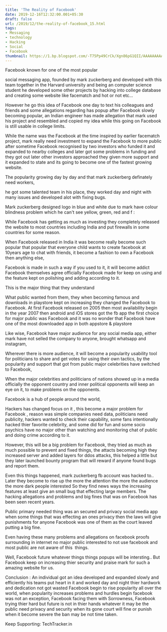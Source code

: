 ```yaml
---
title: 'The Reality of Facebook'
date: 2019-12-16T12:32:00.001+05:30
draft: false
url: /2019/12/the-reality-of-facebook_15.html
tags: 
- Messaging
- technology
- Hacking
- Social
- Facebook
thumbnail: https://1.bp.blogspot.com/-T75Pp49CrCk/Xgn86pG1QII/AAAAAAAAAUo/7zbYUeBazpEClBHbQ0ub8E9fwLLSs8bQQCLcBGAsYHQ/s320/IMG_20191230_190138_379.jpg
---
```


  

Facebook known for one of the most popular  

social messaging app, founded by mark zuckerberg and developed with this team together in the Harvard university and being an computer science student he developed some other projects by hacking into college database and creating some website like facematch and hot or not etc...

  

However he go this idea of Facebook one day to text his colleagues and friends and some allegations regarding has popup after Facebook slowly becoming popular, an Indian engineer has made allegation that mark used his project and resembled and copied my idea while this going on Facebook is still usable in college limits.

  

While the name was the Facebook at the time inspired by earlier facematch project, mark really need investment to expand the Facebook to more public after sometime Facebook recognised by two investors who funded it and expanded to nearby colleges and later got some problems in funding and they got out later other investors approached they given more support and it expanded to state and its going to become one of the fastest growing website. 

  

The popularity growing day by day and that mark zuckerberg definately need workers,

  

he got some talented team in his place, they worked day and night with many issues and developed alot with fixing bugs.

  

Mark zuckerberg designed logo in blue and white due to mark have colour blindness problem which he can't see yellow, green, red and f :

  

While Facebook has getting as much as investing they completely released the website to most countries including India and put firewalls in some countries for some reason.

  

When Facebook released in India it was become really become such popular that popular that everyone child wants to create facebook at 10years age to chat with friends, it become a fashion to own a Facebook then anything else, 

  

Facebook is made in such a way if you used to it, it will become addict Facebook themselves agree officially Facebook made for keep on using and the feature kept on polishing and adding according to it.

  

This is the major thing that they understand

What public wanted from them, they when becoming famous and downloads in playstore kept on increasing they changed the Facebook to Facebook. At first Facebook released on 2005 then most availability begin in the year 2007 then android and iOS stores got the fb app the first choice for major public was Facebook and it was no wonder that Facebook have one of the most downloaded app in both appstore & playstore 

  

Like wise, Facebook have major audience for any social media app, either mark have not selled the company to anyone, brought whatsapp and instagram,

  

Wherever there is more audience, it will become a popularity usability tool for politicians to share and get votes for using their own tactics, by the popularity and support that got from public major celebrities have switched to Facebook, 

  

When the major celebrities and politicians of nations showed up in a media officially the opponent country and inner political opponents will keep an eye on it, to make problems on the opponents.

  

Facebook is a hub of people around the world,

Hackers has changed focus on it , this become a major problem for Facebook , reason was simple companies need data, politicians need publicity, hackers wanted to check their capability, some fans intentionally hacked thier favorite celebrity, and some did for fun and some socio psychics have no major other than watching and monitoring chat of public and doing crime according to it. 

  

However, this will be a big problem for Facebook, they tried as much as much possible to prevent and fixed things, the attacts becoming high they increased server and added layers for ddos attacks, this helped a little but they later launched bounty program that will reward if anyone found bugs and report them.

  

Even this things happened, mark zuckerberg fb account was hacked to.. Later they become to rise up the more the attention the more the audience the more dark people interested So they find news ways the increasing features at least give an small bug that effecting large members. The hacking allegations and problems and big fines that was on Facebook has been seen recent years. 

  

Public primary needed thing was an secured and privacy social media app when some things that was effecting an ones privacy then the laws will give punishments for anyone Facebook was one of them as the court leaved putting a big fine.

  

Even having these many problems and allegations on facebook proofs surrounding in internet no major public interested to not use facebook and most public are not aware of this  things. 

  

Well, Facebook future whatever things things popups will be intersting.. But Facebook keep on increasing thier security and praise mark for such a amazing website for us.

  

Conclusion : An individual got an idea developed and expanded slowly and efficiently his teams put heart in it and worked day and night thier hardwork and dedication not got wasted Facebook begin to rise popularity all over the world, when popularity increases problems and hurdles begin facebook was not an exception, Facebook facing them with Sorrowness, Facebook trying thier hard but future is not in thier hands whatever it may be the public need privacy and security when its gone court will fine or punish when it become severe the ban may be not time taken.

  

Keep Supporting: TechTracker.in